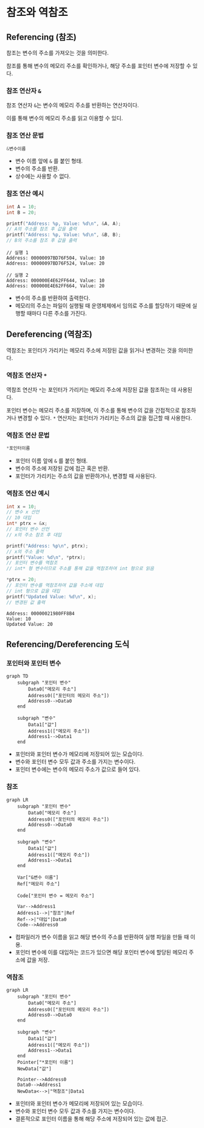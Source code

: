 # 참조와 역참조

## Referencing (참조)

참조는 변수의 주소를 가져오는 것을 의미한다. 

참조를 통해 변수의 메모리 주소를 확인하거나, 해당 주소를 포인터 변수에 저장할 수 있다.

### 참조 연산자 `&`

참조 연산자 `&`는 변수의 메모리 주소를 반환하는 연산자이다. 

이를 통해 변수의 메모리 주소를 읽고 이용할 수 있디.

### 참조 연산 문법

```c
&변수이름
```

- 변수 이름 앞에 `&` 를 붙인 형태.
- 변수의 주소를 반환.
- 상수에는 사용할 수 없다.

### 참조 연산 예시

```c
int A = 10;
int B = 20;

printf("Address: %p, Value: %d\n", &A, A);
// A의 주소를 참조 후 값을 출력
printf("Address: %p, Value: %d\n", &B, B);
// B의 주소를 참조 후 값을 출력
```

```
// 실행 1
Address: 00000097BD76F504, Value: 10
Address: 00000097BD76F524, Value: 20

// 실행 2
Address: 000000E4E62FF644, Value: 10
Address: 000000E4E62FF664, Value: 20
```

- 변수의 주소를 반환하여 출력한다.
- 메모리의 주소는 파일이 실행될 때 운영체제에서 임의로 주소를 할당하기 때문에 실행할 때마다 다른 주소를 가진다.

## Dereferencing (역참조)

역참조는 포인터가 가리키는 메모리 주소에 저장된 값을 읽거나 변경하는 것을 의미한다.

### 역참조 연산자 `*`

역참조 연산자 `*`는 포인터가 가리키는 메모리 주소에 저장된 값을 참조하는 데 사용된다.

포인터 변수는 메모리 주소를 저장하며, 이 주소를 통해 변수의 값을 간접적으로 참조하거나 변경할 수 있다. `*` 연산자는 포인터가 가리키는 주소의 값을 접근할 때 사용한다.

### 역참조 연산 문법

```c
*포인터이름
```

- 포인터 이름 앞에 `&` 를 붙인 형태.
- 변수의 주소에 저장된 값에 접근 혹은 반환.
- 포인터가 가리키는 주소의 값을 반환하거나, 변경할 때 사용된다.

### 역참조 연산 예시

```c
int x = 10;
// 변수 x 선언
// 10 대입
int* ptrx = &x;
// 포인터 변수 선언
// x의 주소 참조 후 대입

printf("Address: %p\n", ptrx);
// x의 주소 출력
printf("Value: %d\n", *ptrx);
// 포인터 변수를 역참조
// int* 형 변수이므로 주소를 통해 값을 역참조하여 int 형으로 읽음

*ptrx = 20;
// 포인터 변수를 역참조하여 값을 주소에 대입
// int 형으로 값을 대입
printf("Updated Value: %d\n", x);
// 변경된 값 출력
```

```
Address: 00000021980FF8B4
Value: 10
Updated Value: 20
```

## Referencing/Dereferencing 도식

### 포인터와 포인터 변수

```mermaid
graph TD
	subgraph "포인터 변수"
		Data0["메모리 주소"]
		Address0(["포인터의 메모리 주소"])
		Address0-->Data0
	end
	
	subgraph "변수"
		Data1["값"]
		Address1(["메모리 주소"])
		Address1-->Data1
	end
```

- 포인터와 포인터 변수가 메모리에 저장되어 있는 모습이다.
- 변수와 포인터 변수 모두 값과 주소를 가지는 변수이다.
- 포인터 변수에는 변수의 메모리 주소가 값으로 들어 있다.

### 참조

```mermaid
graph LR
	subgraph "포인터 변수"
		Data0["메모리 주소"]
		Address0(["포인터의 메모리 주소"])
		Address0-->Data0
	end
	
	subgraph "변수"
		Data1["값"]
		Address1(["메모리 주소"])
		Address1-->Data1
	end
	
	Var["&변수 이름"]
	Ref["메모리 주소"]
	
	Code["포인터 변수 = 메모리 주소"]
	
	Var-->Address1
	Address1-->|"참조"|Ref
	Ref-->|"대입"|Data0
	Code-->Address0
```

- 컴파일러가 변수 이름을 읽고 해당 변수의 주소를 반환하여 실행 파일을 만들 때 이용.
- 포인터 변수에 이를 대입하는 코드가 있으면 해당 포인터 변수에 할당된 메모리 주소에 값을 저장.

### 역참조

```mermaid
graph LR
	subgraph "포인터 변수"
		Data0["메모리 주소"]
		Address0(["포인터의 메모리 주소"])
		Address0-->Data0
	end
	
	subgraph "변수"
		Data1["값"]
		Address1(["메모리 주소"])
		Address1-->Data1
	end
	Pointer["*포인터 이름"]
	NewData["값"]
	
	Pointer-->Address0
	Data0-->Address1
	NewData<-->|"역참조"|Data1

```

- 포인터와 포인터 변수가 메모리에 저장되어 있는 모습이다.
- 변수와 포인터 변수 모두 값과 주소를 가지는 변수이다.
- 결론적으로 포인터 이름을 통해 해당 주소에 저장되어 있는 값에 접근.